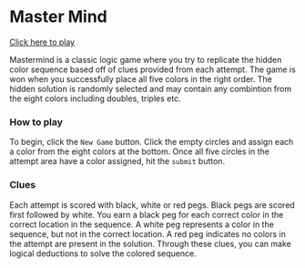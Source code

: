 # Master Mind

[Click here to play](https://lennerblom.github.io/master-mind)

Mastermind is a classic logic game where you try to replicate the hidden color sequence based off of clues provided from each attempt.  The game is won when you successfully place all five colors in the right order.  The hidden solution is randomly selected and may contain any combintion from the eight colors including doubles, triples etc.

### How to play

To begin, click the `New Game` button.  Click the empty circles and assign each a color from the eight colors at the bottom.  Once all five circles in the attempt area have a color assigned, hit the `submit` button.

### Clues
Each attempt is scored with  black, white or red pegs.  Black pegs are scored first followed by white.  You earn a black peg for each correct color in the correct location in the sequence.  A white peg represents a color in the sequence, but not in the correct location.  A red peg indicates no colors in the attempt are present in the solution.  Through these clues, you can make logical deductions to solve the colored sequence.